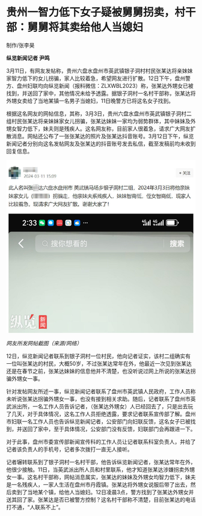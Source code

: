 # 贵州一智力低下女子疑被舅舅拐卖，村干部：舅舅将其卖给他人当媳妇

制作/张李昊

**纵览新闻记者 尹鸣**

3月11日，有网友发帖称，贵州六盘水盘州市英武镇银子洞村村民张某达将亲妹妹家智力低下的女儿拐骗，家人比较着急，希望网友进行扩散。12日下午，盘州警方、盘州妇联均向纵览新闻（报料微信：ZLXWBL2023）称，张某达外甥女已被找到，并送回了家中，其他情况未给予透露。据银子洞村一名村干部称，张某达将外甥女卖给了当地某镇一名男子当媳妇，11日晚警方已将这名女子找到。

根据这名网友的网帖信息，其称，3月3日，贵州六盘水盘州市英武镇银子洞村二组村民张某达将亲妹妹家女儿拐骗，张某达妹妹一家均为弱势群体，其中妹妹及外甥女智力低下，妹夫则是残疾人。这名网友称，目前家人很着急，请求广大网友扩散消息。网帖还公布了一张张某达的照片及张某达抖音账号。3月12日下午，纵览新闻记者分别向这名发帖网友及张某达的抖音账号发去私信，截至发稿前均未收到回复信息。

![10126c69c5fdf8d7f75626a764869dcf.jpg](https://raw.githubusercontent.com/qqhsx/qqnews_image/main/2024/03/12/贵州一智力低下女子疑被舅舅拐卖，村干部：舅舅将其卖给他人当媳妇/10126c69c5fdf8d7f75626a764869dcf.jpg)

_网友所发网帖截图（来源/网络）_

12日，纵览新闻记者联系到银子洞村一位村民，他向记者证实，该村二组确实有一位叫张某达的村民，大概50岁，不过张某达常年在外，他最近一次见到张某达还是在春节之前，张某达妹妹的信息他并不清楚，也没听说过网上所说的张某达拐骗外甥女一事。

针对发帖网友所述一事，纵览新闻记者联系了盘州市英武镇人民政府，工作人员称未听说张某达拐骗外甥女一事，也没有接到相关求助。随后，记者联系了盘州市英武派出所，一名工作人员告诉记者，（张某达外甥女）人已经回去了，只是出去玩了几天，对于具体情况，这名工作人员拒绝透露，要求记者联系宣传部了解。盘州市妇联一名工作人员也告诉纵览新闻记者，公安部门向妇联反馈，这名女子已被找到，并送回了家中，至于具体情况，公安部门没有反馈，妇联部门会再跟进一下。

对于此事，盘州市委宣传部新闻宣传科的工作人员让记者联系科室负责人，并给了记者该负责人的手机号，记者多次拨打一直无人接听。

记者辗转联系到了银子洞村一名村干部，他告诉纵览新闻记者，张某达常年在外，他很少接触。11日，当英武派出所人员和村里联系，他才知道张某达涉嫌拐卖外甥女一事。这名村干部称，网帖消息属实，张某达的妹妹及外甥女均智力低下，妹夫是一名残疾人，一家人生活在盘州市丹霞镇。张某达将外甥女说服后带了出去，然后卖到了当地某个镇，给他人当媳妇。12日凌晨3点，警方找到了张某达外甥女并送其回了家。张某达是否已被警方控制？这名村干部称不清楚，目前张某达的电话打不通，“人联系不上”。

